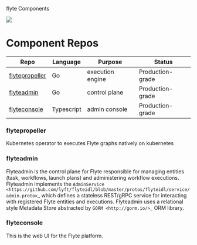 flyte Components

<img src="https://raw.githubusercontent.com/flyteorg/static-resources/main/flyte/concepts/executions/flyte_wf_execution_overview.svg?sanitize=true" >

# Component Repos
Repo | Language | Purpose | Status
--- | --- | --- | ---
[flytepropeller](https://github.com/lyft/flytepropeller) | Go | execution engine | Production-grade
[flyteadmin](https://github.com/lyft/flyteadmin) | Go | control plane | Production-grade
[flyteconsole](https://github.com/lyft/flyteconsole) | Typescript | admin console | Production-grade

### flytepropeller

Kubernetes operator to executes Flyte graphs natively on kubernetes

### flyteadmin
Flyteadmin is the control plane for Flyte responsible for managing entities (task, workflows, launch plans) and
administering workflow executions. Flyteadmin implements the
`AdminService <https://github.com/lyft/flyteidl/blob/master/protos/flyteidl/service/admin.proto>`_ which
defines a stateless REST/gRPC service for interacting with registered Flyte entities and executions.
Flyteadmin uses a relational style Metadata Store abstracted by `GORM <http://gorm.io/>`_ ORM library.

### flyteconsole

This is the web UI for the Flyte platform.
